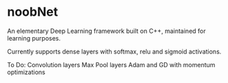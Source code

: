 # noobNet
An elementary Deep Learning framework built on C++, maintained for learning purposes.

Currently supports dense layers with softmax, relu and sigmoid activations.

To Do:
Convolution layers
Max Pool layers
Adam and GD with momentum optimizations
